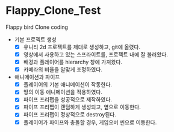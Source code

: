 # Flappy_Clone_Test
Flappy bird Clone coding

- 기본 프로젝트 생성
  - [x] 유니티 2d 프로젝트를 제대로 생성하고, git에 올렸다.
  - [x] 영상에서 사용하고 있는 스프라이트를, 프로젝트 내에 잘 불러왔다.
  - [x] 배경과 플레이어를 hierarchy 창에 가져왔다.
  - [x] 카메라의 비율을 알맞게 조정하였다.
- 애니메이션과 파이프
  - [x] 플레이어의 기본 애니메이션이 작동한다.
  - [x] 땅의 이동 애니메이션을 적용하였다.
  - [x] 파이프 프리팹을 성공적으로 제작하였다.
  - [x] 파이프 프리팹이 랜덤하게 생성되고, 옆으로 이동한다.
  - [x] 파이프 프리팹이 정상적으로 destroy된다.
  - [x] 플레이어가 파이프와 충돌할 경우, 게임오버 씬으로 이동한다.
